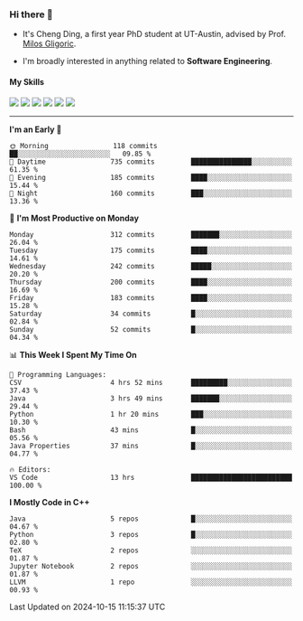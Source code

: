 ### Hi there 👋

* It's Cheng Ding, a first year PhD student at UT-Austin, advised by Prof. [Milos Gligoric](https://users.ece.utexas.edu/~gligoric/).

* I'm broadly interested in anything related to **Software Engineering**.

#### My Skills

![](https://img.shields.io/badge/C++-65318e?logo=cplusplus&logoColor=fff)
![](https://img.shields.io/badge/Python-3e74a2?logo=python&logoColor=fff)
![](https://img.shields.io/badge/C-5654a2?logo=c&logoColor=fff)
![](https://img.shields.io/badge/Go-00aaff?logo=go&logoColor=fff)
![](https://img.shields.io/badge/Docker-0088ff?logo=docker&logoColor=fff)
![](https://img.shields.io/badge/Apache-D22128?logo=apache&logoColor=fff)

---
<!--START_SECTION:waka-->
**I'm an Early 🐤** 

```text
🌞 Morning                118 commits         ██░░░░░░░░░░░░░░░░░░░░░░░   09.85 % 
🌆 Daytime                735 commits         ███████████████░░░░░░░░░░   61.35 % 
🌃 Evening                185 commits         ████░░░░░░░░░░░░░░░░░░░░░   15.44 % 
🌙 Night                  160 commits         ███░░░░░░░░░░░░░░░░░░░░░░   13.36 % 
```
📅 **I'm Most Productive on Monday** 

```text
Monday                   312 commits         ███████░░░░░░░░░░░░░░░░░░   26.04 % 
Tuesday                  175 commits         ████░░░░░░░░░░░░░░░░░░░░░   14.61 % 
Wednesday                242 commits         █████░░░░░░░░░░░░░░░░░░░░   20.20 % 
Thursday                 200 commits         ████░░░░░░░░░░░░░░░░░░░░░   16.69 % 
Friday                   183 commits         ████░░░░░░░░░░░░░░░░░░░░░   15.28 % 
Saturday                 34 commits          █░░░░░░░░░░░░░░░░░░░░░░░░   02.84 % 
Sunday                   52 commits          █░░░░░░░░░░░░░░░░░░░░░░░░   04.34 % 
```


📊 **This Week I Spent My Time On** 

```text
💬 Programming Languages: 
CSV                      4 hrs 52 mins       █████████░░░░░░░░░░░░░░░░   37.43 % 
Java                     3 hrs 49 mins       ███████░░░░░░░░░░░░░░░░░░   29.44 % 
Python                   1 hr 20 mins        ███░░░░░░░░░░░░░░░░░░░░░░   10.30 % 
Bash                     43 mins             █░░░░░░░░░░░░░░░░░░░░░░░░   05.56 % 
Java Properties          37 mins             █░░░░░░░░░░░░░░░░░░░░░░░░   04.77 % 

🔥 Editors: 
VS Code                  13 hrs              █████████████████████████   100.00 % 
```

**I Mostly Code in C++** 

```text
Java                     5 repos             █░░░░░░░░░░░░░░░░░░░░░░░░   04.67 % 
Python                   3 repos             █░░░░░░░░░░░░░░░░░░░░░░░░   02.80 % 
TeX                      2 repos             ░░░░░░░░░░░░░░░░░░░░░░░░░   01.87 % 
Jupyter Notebook         2 repos             ░░░░░░░░░░░░░░░░░░░░░░░░░   01.87 % 
LLVM                     1 repo              ░░░░░░░░░░░░░░░░░░░░░░░░░   00.93 % 
```




 Last Updated on 2024-10-15 11:15:37 UTC
<!--END_SECTION:waka-->
